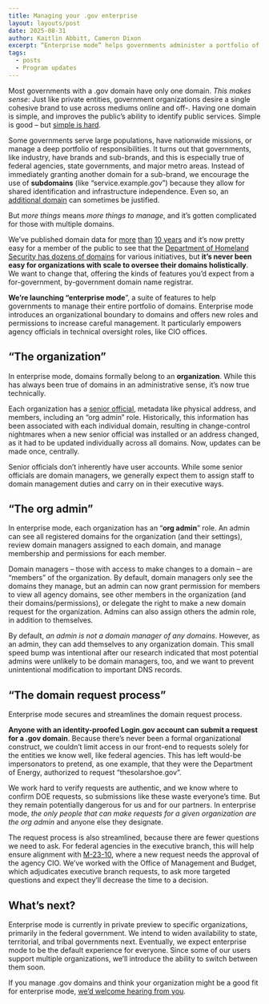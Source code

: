 ```yaml
---
title: Managing your .gov enterprise
layout: layouts/post
date: 2025-08-31
author: Kaitlin Abbitt, Cameron Dixon
excerpt: “Enterprise mode” helps governments administer a portfolio of domains.
tags:
  - posts
  - Program updates
---
```


Most governments with a .gov domain have only one domain. *This makes sense*: Just like private entities, government organizations desire a single cohesive brand to use across mediums online and off-. Having one domain is simple, and improves the public’s ability to identify public services. Simple is good – but [simple is hard](https://www.rfc-editor.org/rfc/rfc1925.html#:~:text=It%20is%20more%20complicated%20than%20you%20think).

Some governments serve large populations, have nationwide missions, or manage a deep portfolio of responsibilities. It turns out that governments, like industry, have brands and sub-brands, and this is especially true of federal agencies, state governments, and major metro areas. Instead of immediately granting another domain for a sub-brand, we encourage the use of **subdomains** (like “service.example.gov”) because they allow for shared identification and infrastructure independence. Even so, an [additional domain](https://get.gov/domains/before/#one-domain-per-service) can sometimes be justified.

But *more things* means *more things to manage*, and it’s gotten complicated for those with multiple domains.

We’ve published domain data for [more](https://github.com/cisagov/dotgov-data/commits/main/current-full.csv) [than](https://github.com/cisagov/dotgov-data/commits/67f7f981e09d9518c653cb527607031d37ae0f66/dotgov-domains/current-full.csv) [10 years](https://github.com/GSA/data/commits/master/dotgov-domains?after=5f2cd6c2adbede6032fb46d19ec0437c0f5758e7+104) and it’s now pretty easy for a member of the public to see that the [Department of Homeland Security has dozens of domains](https://flatgithub.com/cisagov/dotgov-data/blob/main/current-full.csv?filename=current-full.csv&filters=Agency%3Ddepartment%2520of%2520homeland%2520security) for various initiatives, but **it’s never been easy for organizations with scale to oversee their domains holistically**. We want to change that, offering the kinds of features you’d expect from a for-government, by-government domain name registrar.

**We’re launching “enterprise mode**”, a suite of features to help governments to manage their entire portfolio of domains. Enterprise mode introduces an organizational boundary to domains and offers new roles and permissions to increase careful management. It particularly empowers agency officials in technical oversight roles, like CIO offices.

## “The organization”

In enterprise mode, domains formally belong to an **organization**. While this has always been true of domains in an administrative sense, it’s now true technically. 

Each organization has a [senior official](https://get.gov/domains/eligibility/#you-must-have-approval-from-a-senior-official-within-your-organization), metadata like physical address, and members, including an “org admin” role. Historically, this information has been associated with each individual domain, resulting in change-control nightmares when a new senior official was installed or an address changed, as it had to be updated individually across all domains. Now, updates can be made once, centrally.

Senior officials don’t inherently have user accounts. While some senior officials are domain managers, we generally expect them to assign staff to domain management duties and carry on in their executive ways.

## “The org admin”

In enterprise mode, each organization has an “**org admin**” role. An admin can see all registered domains for the organization (and their settings), review domain managers assigned to each domain, and manage membership and permissions for each member. 

Domain managers – those with access to make changes to a domain – are “members” of the organization. By default, domain managers only see the domains they manage, but an admin can now grant permission for members to view all agency domains, see other members in the organization (and their domains/permissions), or delegate the right to make a new domain request for the organization. Admins can also assign others the admin role, in addition to themselves.

By default, *an admin is not a domain manager of any domains*. However, as an admin, they can add themselves to any organization domain. This small speed bump was intentional after our research indicated that most potential admins were unlikely to be domain managers, too, and we want to prevent unintentional modification to important DNS records.

## “The domain request process”

Enterprise mode secures and streamlines the domain request process.

**Anyone with an identity-proofed Login.gov account can submit a request for a .gov domain**. Because there’s never been a formal organizational construct, we couldn’t limit access in our front-end to requests solely for the entities we know well, like federal agencies. This has left would-be impersonators to pretend, as one example, that they were the Department of Energy, authorized to request “thesolarshoe.gov”. 

We work hard to verify requests are authentic, and we know where to confirm DOE requests, so submissions like these waste everyone’s time. But they remain potentially dangerous for us and for our partners. In enterprise mode, *the only people that can make requests for a given organization are the org admin* and anyone else they designate. 

The request process is also streamlined, because there are fewer questions we need to ask. For federal agencies in the executive branch, this will help ensure alignment with [M-23-10](https://www.whitehouse.gov/wp-content/uploads/2023/02/M-23-10-DOTGOV-Act-Guidance.pdf), where a new request needs the approval of the agency CIO. We’ve worked with the Office of Management and Budget, which adjudicates executive branch requests, to ask more targeted questions and expect they’ll decrease the time to a decision.

## What’s next?

Enterprise mode is currently in private preview to specific organizations, primarily in the federal government. We intend to widen availability to state, territorial, and tribal governments next. Eventually, we expect enterprise mode to be the default experience for everyone. Since some of our users support multiple organizations, we’ll introduce the ability to switch between them soon.

If you manage .gov domains and think your organization might be a good fit for enterprise mode, [we’d welcome hearing from you](https://get.gov/contact/).
